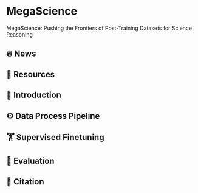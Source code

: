 # MegaScience
MegaScience: Pushing the Frontiers of Post-Training Datasets for Science Reasoning


## 🔥 News

## 💎 Resources

## 🚀 Introduction

## ⚙️ Data Process Pipeline

## 🏋️ Supervised Finetuning

## 🎯 Evaluation

## 🥳 Citation